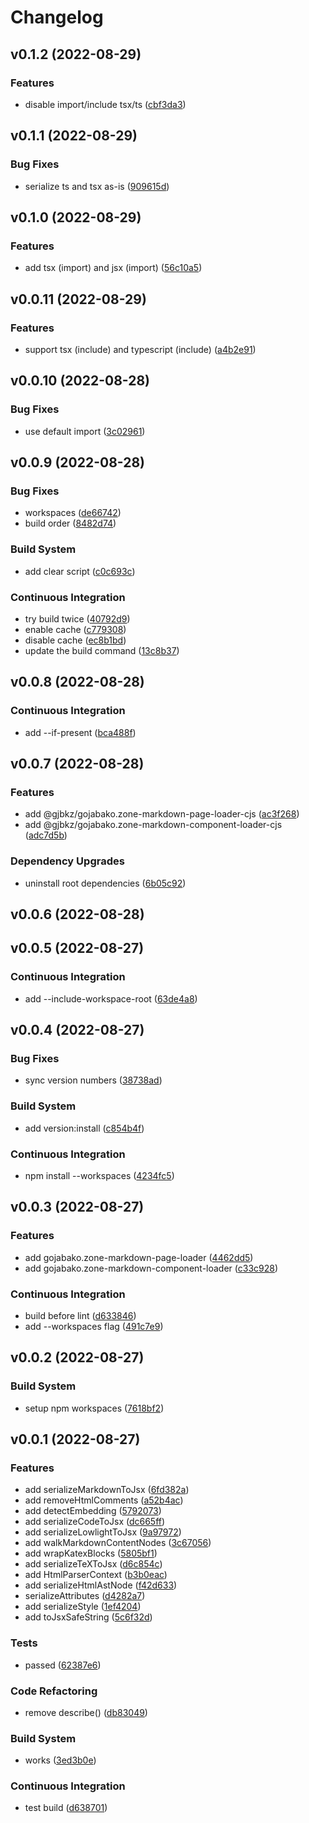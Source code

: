 # Changelog

## v0.1.2 (2022-08-29)

### Features

- disable import/include tsx/ts ([cbf3da3](https://github.com/gjbkz/gojabako.zone-packages/commit/cbf3da34fc7bd58407c219064347a94e2591d968))


## v0.1.1 (2022-08-29)

### Bug Fixes

- serialize ts and tsx as-is ([909615d](https://github.com/gjbkz/gojabako.zone-packages/commit/909615d909254fb2bd2fa7611bdeb5c8c7ccdc50))


## v0.1.0 (2022-08-29)

### Features

- add tsx (import) and jsx (import) ([56c10a5](https://github.com/gjbkz/gojabako.zone-packages/commit/56c10a505b6d3465efb114d351441f95f919a914))


## v0.0.11 (2022-08-29)

### Features

- support tsx (include) and typescript (include) ([a4b2e91](https://github.com/gjbkz/gojabako.zone-packages/commit/a4b2e9129f17f74e2534550d85288f313bfd3b36))


## v0.0.10 (2022-08-28)

### Bug Fixes

- use default import ([3c02961](https://github.com/gjbkz/gojabako.zone-packages/commit/3c02961e2030042e8934cfe0772a34f59f593b8e))


## v0.0.9 (2022-08-28)

### Bug Fixes

- workspaces ([de66742](https://github.com/gjbkz/gojabako.zone-packages/commit/de66742d4da7cffbe060b4f22651789b30b05f80))
- build order ([8482d74](https://github.com/gjbkz/gojabako.zone-packages/commit/8482d749f2a593f29626cc4c9ce7e7c22e327392))

### Build System

- add clear script ([c0c693c](https://github.com/gjbkz/gojabako.zone-packages/commit/c0c693c691b5c33f25cff64c6f2ed839838bc56e))

### Continuous Integration

- try build twice ([40792d9](https://github.com/gjbkz/gojabako.zone-packages/commit/40792d942c12a956f6a908fa16434a565c9a5be3))
- enable cache ([c779308](https://github.com/gjbkz/gojabako.zone-packages/commit/c779308377cc6be0945aa82ebdd71492aa7a0ca3))
- disable cache ([ec8b1bd](https://github.com/gjbkz/gojabako.zone-packages/commit/ec8b1bd869f1291aa514489a0828af5c77fd0004))
- update the build command ([13c8b37](https://github.com/gjbkz/gojabako.zone-packages/commit/13c8b37c4d3700d01766539fa193aef5d9e955b6))


## v0.0.8 (2022-08-28)

### Continuous Integration

- add --if-present ([bca488f](https://github.com/gjbkz/gojabako.zone-packages/commit/bca488fddc28a7ad4e175eef7546ab13c8d16a1f))


## v0.0.7 (2022-08-28)

### Features

- add @gjbkz/gojabako.zone-markdown-page-loader-cjs ([ac3f268](https://github.com/gjbkz/gojabako.zone-packages/commit/ac3f26898e19f7c84906ab357252754ce4761581))
- add @gjbkz/gojabako.zone-markdown-component-loader-cjs ([adc7d5b](https://github.com/gjbkz/gojabako.zone-packages/commit/adc7d5b6e9cdabab6135fa75813f4e848fe7ad4d))

### Dependency Upgrades

- uninstall root dependencies ([6b05c92](https://github.com/gjbkz/gojabako.zone-packages/commit/6b05c92031b73db1125191d2b854f3829a4bfcac))


## v0.0.6 (2022-08-28)


## v0.0.5 (2022-08-27)

### Continuous Integration

- add --include-workspace-root ([63de4a8](https://github.com/gjbkz/gojabako.zone-packages/commit/63de4a8bf5806ac85ae9148179fd3599d975413f))


## v0.0.4 (2022-08-27)

### Bug Fixes

- sync version numbers ([38738ad](https://github.com/gjbkz/gojabako.zone-packages/commit/38738ad3bd525e3f903364ef18300fadc1866a00))

### Build System

- add version:install ([c854b4f](https://github.com/gjbkz/gojabako.zone-packages/commit/c854b4fe832eb56539f4d47ce62a8c8b18c8762d))

### Continuous Integration

- npm install --workspaces ([4234fc5](https://github.com/gjbkz/gojabako.zone-packages/commit/4234fc59f4e44b94493e3919698ff1ae332447a7))


## v0.0.3 (2022-08-27)

### Features

- add gojabako.zone-markdown-page-loader ([4462dd5](https://github.com/gjbkz/gojabako.zone-packages/commit/4462dd52578151f9de1f27d45d10a3a48344d6f6))
- add gojabako.zone-markdown-component-loader ([c33c928](https://github.com/gjbkz/gojabako.zone-packages/commit/c33c928578671cc5462dc7a2214e6c2bc1182280))

### Continuous Integration

- build before lint ([d633846](https://github.com/gjbkz/gojabako.zone-packages/commit/d63384602ebcb9df19e00af5a88dc7f66ea09090))
- add --workspaces flag ([491c7e9](https://github.com/gjbkz/gojabako.zone-packages/commit/491c7e9811cfd3f8bb7a6dfea84623e9c27edac3))


## v0.0.2 (2022-08-27)

### Build System

- setup npm workspaces ([7618bf2](https://github.com/gjbkz/gojabako.zone-packages/commit/7618bf220f6480a4be6f9cf8dbaf3cfbfb939782))


## v0.0.1 (2022-08-27)

### Features

- add serializeMarkdownToJsx ([6fd382a](https://github.com/gjbkz/gojabako.zone-packages/commit/6fd382a9127c6fcfa645777505be88f098e40427))
- add removeHtmlComments ([a52b4ac](https://github.com/gjbkz/gojabako.zone-packages/commit/a52b4ac30d6a9e2bc7ee0789b22e63fe025100b6))
- add detectEmbedding ([5792073](https://github.com/gjbkz/gojabako.zone-packages/commit/5792073829b5668a61b8e442dfde4fb7d9a90dbb))
- add serializeCodeToJsx ([dc665ff](https://github.com/gjbkz/gojabako.zone-packages/commit/dc665ff931c7e7d46156e10fd3f54a320695f1f5))
- add serializeLowlightToJsx ([9a97972](https://github.com/gjbkz/gojabako.zone-packages/commit/9a97972691e8a64d4682f41c7b18ef296231d537))
- add walkMarkdownContentNodes ([3c67056](https://github.com/gjbkz/gojabako.zone-packages/commit/3c67056b379b3ed715d20d0ed9b9353f327ec21a))
- add wrapKatexBlocks ([5805bf1](https://github.com/gjbkz/gojabako.zone-packages/commit/5805bf1d4d91d60363ae04db5e4597248cc8b872))
- add serializeTeXToJsx ([d6c854c](https://github.com/gjbkz/gojabako.zone-packages/commit/d6c854caf0d8f71b18ebf29b5c707c6be143c398))
- add HtmlParserContext ([b3b0eac](https://github.com/gjbkz/gojabako.zone-packages/commit/b3b0eacb28ce8d67d7d7270a14fe971ffd6dbb6c))
- add serializeHtmlAstNode ([f42d633](https://github.com/gjbkz/gojabako.zone-packages/commit/f42d63372b4b373969fa98707a0f5b9c6549bc88))
- serializeAttributes ([d4282a7](https://github.com/gjbkz/gojabako.zone-packages/commit/d4282a7395e8fda3a8a5230124e8f49a5af92d7b))
- add serializeStyle ([1ef4204](https://github.com/gjbkz/gojabako.zone-packages/commit/1ef420486f2738d6d1bc0195b036cba34d051904))
- add toJsxSafeString ([5c6f32d](https://github.com/gjbkz/gojabako.zone-packages/commit/5c6f32d6b5558d4ade96200a34a5cb43fcad9911))

### Tests

- passed ([62387e6](https://github.com/gjbkz/gojabako.zone-packages/commit/62387e67d9efda67b893d88b6d2c9f282e0fa8db))

### Code Refactoring

- remove describe() ([db83049](https://github.com/gjbkz/gojabako.zone-packages/commit/db83049ddaaa6d2a4589bc4df17d2b3b44030500))

### Build System

- works ([3ed3b0e](https://github.com/gjbkz/gojabako.zone-packages/commit/3ed3b0e6d8017a3aebe768d7a571bfabe69037cb))

### Continuous Integration

- test build ([d638701](https://github.com/gjbkz/gojabako.zone-packages/commit/d6387010c7cc6566450da871c8a2bb320ecd6c4f))


